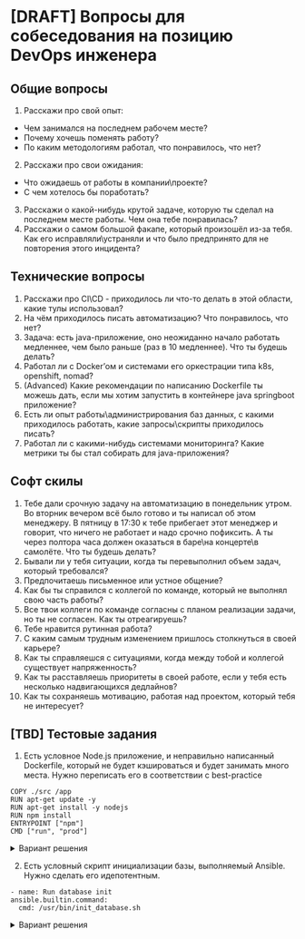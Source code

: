 # [DRAFT] Вопросы для собеседования на позицию DevOps инженера

## Общие вопросы

  1. Расскажи про свой опыт:
  * Чем занимался на последнем рабочем месте?
  * Почему хочешь поменять работу?
  * По каким методологиям работал, что понравилось, что нет?
  2. Расскажи про свои ожидания:
  * Что ожидаешь от работы в компании\проекте?
  * С чем хотелось бы поработать?
  3. Расскажи о какой-нибудь крутой задаче, которую ты сделал на последнем месте работы. Чем она тебе понравилась?
  4. Расскажи о самом большой факапе, который произошёл из-за тебя. Как его исправляли\устраняли и что было предпринято для не повторения этого инцидента?

## Технические вопросы

  1. Расскажи про CI\CD - приходилось ли что-то делать в этой области, какие тулы использовал?
  2. На чём приходилось писать автоматизацию? Что понравилось, что нет?
  3. Задача: есть java-приложение, оно неожиданно начало работать медленнее, чем было раньше (раз в 10 медленнее). Что ты будешь делать?
  4. Работал ли с Docker’ом и системами его оркестрации типа k8s, openshift, nomad?
  5. (Advanced) Какие рекомендации по написанию Dockerfile ты можешь дать, если мы хотим запустить в контейнере java springboot приложение?
  6. Есть ли опыт работы\администрирования баз данных, с какими приходилось работать, какие запросы\скрипты приходилось писать?
  7. Работал ли с какими-нибудь системами мониторинга? Какие метрики ты бы стал собирать для java-приложения?

## Софт скилы

  1. Тебе дали срочную задачу на автоматизацию в понедельник утром. Во вторник вечером всё было готово и ты написал об этом менеджеру. В пятницу в 17:30 к тебе прибегает этот менеджер и говорит, что ничего не работает и надо срочно пофиксить. А ты через полтора часа должен оказаться в баре\на концерте\в самолёте. Что ты будешь делать?
  2. Бывали ли у тебя ситуации, когда ты перевыполнил объем задач, который требовался?
  3. Предпочитаешь письменное или устное общение?
  4. Как бы ты справился с коллегой по команде, который не выполнял свою часть работы?
  5. Все твои коллеги по команде согласны с планом реализации задачи, но ты не согласен. Как ты отреагируешь?
  6. Тебе нравится рутинная работа?
  7. С каким самым трудным изменением пришлось столкнуться в своей карьере?
  8. Как ты справляешся с ситуациями, когда между тобой и коллегой существует напряженность?
  9. Как ты расставляешь приоритеты в своей работе, если у тебя есть несколько надвигающихся дедлайнов?
  10. Как ты сохраняешь мотивацию, работая над проектом, который тебя не интересует?

## [TBD] Тестовые задания

  1. Есть условное Node.js приложение, и неправильно написанный Dockerfile, который не будет кэшироваться и будет занимать много места. Нужно переписать его в соответствии с best-practice

  ```FROM ubuntu:18.04 
  COPY ./src /app 
  RUN apt-get update -y 
  RUN apt-get install -y nodejs 
  RUN npm install 
  ENTRYPOINT ["npm"] 
  CMD ["run", "prod"]
  ```

<details>
  <summary>Вариант решения</summary>
  
  ```
  FROM node:14.15.4-buster as BUILDER 
  COPY ./src /build 
  RUN npm install 
  FROM node:14.15.4-alpine3.12 
  WORKDIR /app 
  COPY --from=BUILDER /build/out /app 
  CMD ["server.js"]
  ```
  
</details>

  2. Есть условный скрипт инициализации базы, выполняемый Ansible. Нужно сделать его идепотентным.

  ```
  - name: Run database init
  ansible.builtin.command:
    cmd: /usr/bin/init_database.sh
  ```

<details>
  <summary>Вариант решения</summary>
  
  ```
  - name: Run database init
  ansible.builtin.command:
    cmd: /usr/bin/init_database.sh
    creates: /path/to/database
  ```
  
</details>
